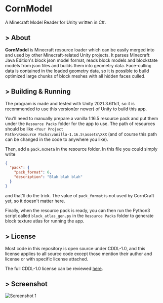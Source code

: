 # CornModel
A Minecraft Model Reader for Unity written in C#.

## > About
__CornModel__ is Minecraft resource loader which can be easily merged into and used by other Minecraft-related Unity projects. It parses Minecraft: Java Edition's block json model format, reads block models and blockstate models from json files and builds them into geometry data. Face-culling data is contained in the loaded geometry data, so it is possible to build optimized large chunks of block meshes with all hidden faces culled.

## > Building & Running
The program is made and tested with Unity 2021.3.6f1c1, so it is recommended to use this version(or newer) of Unity to build this app.

You'll need to manually prepare a vanilla 1.16.5 resource pack and put them under the <code>Resource Packs</code> folder for the app to use. The path of resources should be like <code>\<Your Project Path\>\Resource Packs\vanilla-1.16.5\assets\XXX</code> (and of course this path can be changed in the code to anywhere you like).

Then, add a <code>pack.mcmeta</code> in the resource folder. In this file you could simply write
```json
{
  "pack": {
    "pack_format": 6,
    "description": "Blah blah blah"
  }
}
```
and that'll do the trick. The value of <code>pack_format</code> is not used by CornCraft yet, so it doesn't matter here.

Finally, when the resource pack is ready, you can then run the Python3 script called <code>block_atlas_gen.py</code> in the <code>Resource Packs</code> folder to generate block texture atlas for running the app.

## > License
Most code in this repository is open source under CDDL-1.0, and this license applies to all source code except those mention their author and license or with specific license attached.

The full CDDL-1.0 license can be reviewed [here](http://opensource.org/licenses/CDDL-1.0).

## > Screenshot
![Screenshot 1](https://s2.loli.net/2022/09/22/8eNCv7UufGhIcgn.png)
